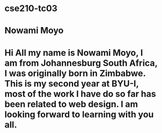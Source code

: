# cse210-tc03

# Nowami Moyo
#
# Hi All my name is Nowami Moyo, I am from Johannesburg South Africa, I was originally born in Zimbabwe. This is my second year at BYU-I, most of the work I have do so far has been related to web design. I am looking forward to learning with you all.